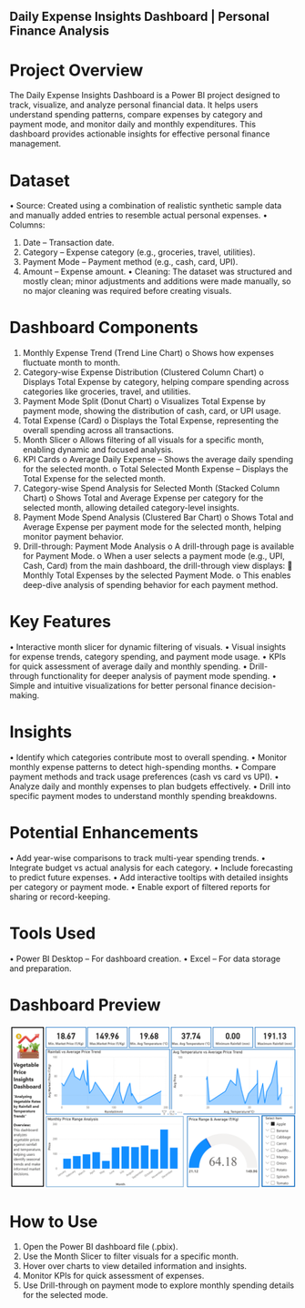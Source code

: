 ## Daily Expense Insights Dashboard | Personal Finance Analysis

# Project Overview
The Daily Expense Insights Dashboard is a Power BI project designed to track, visualize, and analyze personal financial data.
It helps users understand spending patterns, compare expenses by category and payment mode, and monitor daily and monthly expenditures. 
This dashboard provides actionable insights for effective personal finance management.

# Dataset
•	Source: Created using a combination of realistic synthetic sample data and manually added entries to resemble actual personal expenses.
•	Columns:
1.	Date – Transaction date.
2.	Category – Expense category (e.g., groceries, travel, utilities).
3.	Payment Mode – Payment method (e.g., cash, card, UPI).
4.	Amount – Expense amount.
•	Cleaning: The dataset was structured and mostly clean; minor adjustments and additions were made manually, so no major cleaning was required before creating visuals.

# Dashboard Components
1.	Monthly Expense Trend (Trend Line Chart)
o	Shows how expenses fluctuate month to month.
2.	Category-wise Expense Distribution (Clustered Column Chart)
o	Displays Total Expense by category, helping compare spending across categories like groceries, travel, and utilities.
3.	Payment Mode Split (Donut Chart)
o	Visualizes Total Expense by payment mode, showing the distribution of cash, card, or UPI usage.
4.	Total Expense (Card)
o	Displays the Total Expense, representing the overall spending across all transactions.
5.	Month Slicer
o	Allows filtering of all visuals for a specific month, enabling dynamic and focused analysis.
6.	KPI Cards
o	Average Daily Expense – Shows the average daily spending for the selected month.
o	Total Selected Month Expense – Displays the Total Expense for the selected month.
7.	Category-wise Spend Analysis for Selected Month (Stacked Column Chart)
o	Shows Total and Average Expense per category for the selected month, allowing detailed category-level insights.
8.	Payment Mode Spend Analysis (Clustered Bar Chart)
o	Shows Total and Average Expense per payment mode for the selected month, helping monitor payment behavior.
9.	Drill-through: Payment Mode Analysis
o	A drill-through page is available for Payment Mode.
o	When a user selects a payment mode (e.g., UPI, Cash, Card) from the main dashboard, the drill-through view displays:
	Monthly Total Expenses by the selected Payment Mode.
o	This enables deep-dive analysis of spending behavior for each payment method.

# Key Features
•	Interactive month slicer for dynamic filtering of visuals.
•	Visual insights for expense trends, category spending, and payment mode usage.
•	KPIs for quick assessment of average daily and monthly spending.
•	Drill-through functionality for deeper analysis of payment mode spending.
•	Simple and intuitive visualizations for better personal finance decision-making.

# Insights
•	Identify which categories contribute most to overall spending.
•	Monitor monthly expense patterns to detect high-spending months.
•	Compare payment methods and track usage preferences (cash vs card vs UPI).
•	Analyze daily and monthly expenses to plan budgets effectively.
•	Drill into specific payment modes to understand monthly spending breakdowns.

# Potential Enhancements
•	Add year-wise comparisons to track multi-year spending trends.
•	Integrate budget vs actual analysis for each category.
•	Include forecasting to predict future expenses.
•	Add interactive tooltips with detailed insights per category or payment mode.
•	Enable export of filtered reports for sharing or record-keeping.

# Tools Used
•	Power BI Desktop – For dashboard creation.
•	Excel – For data storage and preparation.

# Dashboard Preview
![Daily Expense Insights Dashboard](https://github.com/saurabhgobare/Vegetable_Price_Insights_Dashboard/blob/main/Dashboard/Vegetable%20Price%20Insights%20Dashboard.png)

# How to Use
1.	Open the Power BI dashboard file (.pbix).
2.	Use the Month Slicer to filter visuals for a specific month.
3.	Hover over charts to view detailed information and insights.
4.	Monitor KPIs for quick assessment of expenses.
5.	Use Drill-through on payment mode to explore monthly spending details for the selected mode.


